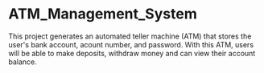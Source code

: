 # ATM_Management_System
This project generates an automated teller machine (ATM) that stores the user's bank account, acount number, and password. With this ATM, users will be able to make deposits, withdraw money and can view their account balance.
